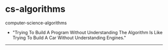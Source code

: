 # cs-algorithms
computer-science-algorithms
- "Trying To Build A Program Without Understanding The Algorithm Is Like
   Trying To Build A Car Without Understanding Engines."
-------------------------------------------------------------------------
